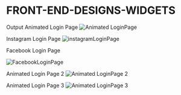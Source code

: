 # FRONT-END-DESIGNS-WIDGETS

Output
Animated Login Page
![Animated LoginPage](https://github.com/saneep-pp/FRONT-END-DESIGNS-WIDGETS/assets/61908137/3a2da2f9-c709-46a5-89fa-613ead11d208)

Instagram Login Page
![instagramLoginPage](https://github.com/saneep-pp/FRONT-END-DESIGNS-WIDGETS/assets/61908137/7bdc6f95-ded8-4229-8468-336a3f54ef52)

Facebook Login Page

![FacebookLoginPage](https://github.com/saneep-pp/FRONT-END-DESIGNS-WIDGETS/assets/61908137/b4db670e-492c-4614-8d63-d3e94716b69c)


Animated Login Page 2
![Animated LoginPage 2](https://github.com/saneep-pp/FRONT-END-DESIGNS-WIDGETS/assets/61908137/ca98309a-e5c6-4eb9-847b-15642cb2e6b0)


Animated Login Page 3
![Animated LoginPage 3](https://github.com/saneep-pp/FRONT-END-DESIGNS-WIDGETS/assets/61908137/81bd7cf5-f576-49c7-a069-ac55a854e35c)
